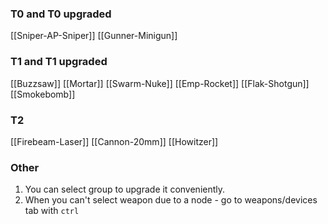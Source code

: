 ### T0 and T0 upgraded
[[Sniper-AP-Sniper]]
[[Gunner-Minigun]]
### T1 and T1 upgraded
[[Buzzsaw]]
[[Mortar]]
[[Swarm-Nuke]]
[[Emp-Rocket]]
[[Flak-Shotgun]]
[[Smokebomb]]
### T2
[[Firebeam-Laser]]
[[Cannon-20mm]]
[[Howitzer]]
### Other
1. You can select group to upgrade it conveniently.
2. When you can't select weapon due to a node - go to weapons/devices tab with `ctrl`